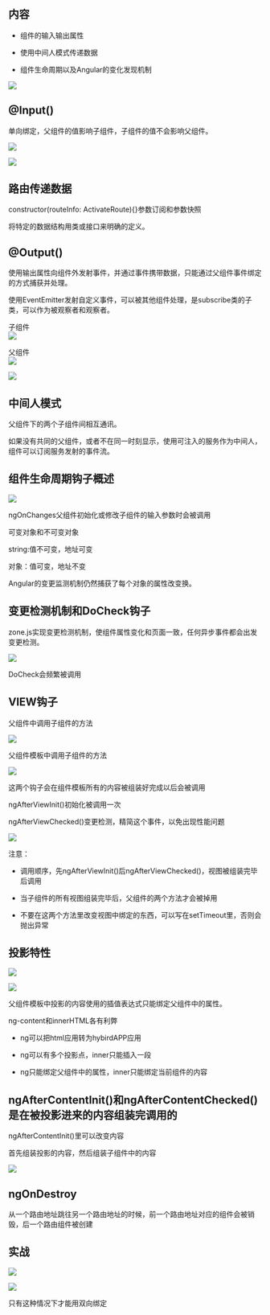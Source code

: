 ## 内容

* 组件的输入输出属性

* 使用中间人模式传递数据

* 组件生命周期以及Angular的变化发现机制

![](/assets/360截图20171024124730222.jpg)

## @Input\(\)

单向绑定，父组件的值影响子组件，子组件的值不会影响父组件。

![](/assets/360截图20171023185555902.jpg)

![](/assets/360截图20171023190953066.jpg)

## 路由传递数据

constructor\(routeInfo: ActivateRoute\){}参数订阅和参数快照

将特定的数据结构用类或接口来明确的定义。

## @Output\(\)

使用输出属性向组件外发射事件，并通过事件携带数据，只能通过父组件事件绑定的方式捕获并处理。

使用EventEmitter发射自定义事件，可以被其他组件处理，是subscribe类的子类，可以作为被观察者和观察者。

子组件  
![](/assets/360截图20171024124311622.jpg)

父组件  
![](/assets/360截图20171024124412445.jpg)

![](/assets/360截图20171024124651382.jpg)

## 中间人模式

父组件下的两个子组件间相互通讯。

如果没有共同的父组件，或者不在同一时刻显示，使用可注入的服务作为中间人，组件可以订阅服务发射的事件流。



## 组件生命周期钩子概述

![](/assets/360截图20171024131829792.jpg)

ngOnChanges父组件初始化或修改子组件的输入参数时会被调用

可变对象和不可变对象

string:值不可变，地址可变

对象：值可变，地址不变

Angular的变更监测机制仍然捕获了每个对象的属性改变换。

## 变更检测机制和DoCheck钩子

zone.js实现变更检测机制，使组件属性变化和页面一致，任何异步事件都会出发变更检测。

![](/assets/360截图20171024143241960.jpg)

DoCheck会频繁被调用

## VIEW钩子

父组件中调用子组件的方法

![](/assets/360截图20171024144639353.jpg)

父组件模板中调用子组件的方法

![](/assets/360截图20171024144957754.jpg)

这两个钩子会在组件模板所有的内容被组装好完成以后会被调用

ngAfterViewInit\(\)初始化被调用一次

ngAfterViewChecked\(\)变更检测，精简这个事件，以免出现性能问题

![](/assets/360截图20171024145939173.jpg)

注意：

* 调用顺序，先ngAfterViewInit\(\)后ngAfterViewChecked\(\)，视图被组装完毕后调用

* 当子组件的所有视图组装完毕后，父组件的两个方法才会被掉用

* 不要在这两个方法里改变视图中绑定的东西，可以写在setTimeout里，否则会抛出异常

## 投影特性

![](/assets/360截图20171024151059455.jpg)

![](/assets/360截图20171024151133872.jpg)

父组件模板中投影的内容使用的插值表达式只能绑定父组件中的属性。

ng-content和innerHTML各有利弊

* ng可以把html应用转为hybirdAPP应用

* ng可以有多个投影点，inner只能插入一段

* ng只能绑定父组件中的属性，inner只能绑定当前组件的内容

## ngAfterContentInit\(\)和ngAfterContentChecked\(\)是在被投影进来的内容组装完调用的

ngAfterContentInit\(\)里可以改变内容

首先组装投影的内容，然后组装子组件中的内容

![](/assets/360截图20171024155925139.jpg)

## ngOnDestroy

从一个路由地址跳往另一个路由地址的时候，前一个路由地址对应的组件会被销毁，后一个路由组件被创建

## 实战

![](/assets/360截图20171024192326447.jpg)

![](/assets/36020171024192326447.jpg)

只有这种情况下才能用双向绑定

